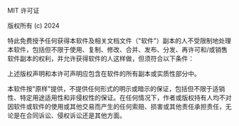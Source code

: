 MIT 许可证

版权所有 (c) 2024

特此免费授予任何获得本软件及相关文档文件（"软件"）副本的人不受限制地处理本软件，包括但不限于使用、复制、修改、合并、发布、分发、再许可和/或销售软件副本的权利，并允许获得软件的人这样做，但须符合以下条件：

上述版权声明和本许可声明应包含在软件的所有副本或实质性部分中。

本软件按"原样"提供，不提供任何形式的明示或暗示的保证，包括但不限于适销性、特定用途适用性和非侵权性的保证。在任何情况下，作者或版权持有人均不对因软件或软件的使用或其他交易而产生的任何索赔、损害或其他责任承担责任，无论是在合同诉讼、侵权诉讼还是其他方面。